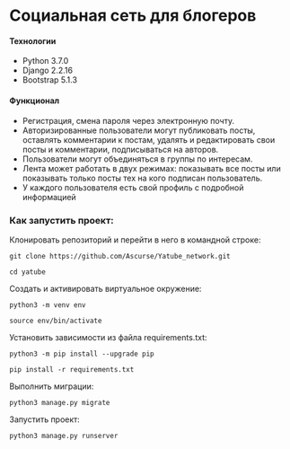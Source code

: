 # Социальная сеть для блогеров

#### Технологии
- Python 3.7.0
- Django 2.2.16
- Bootstrap 5.1.3

#### Функционал
- Регистрация, смена пароля через электронную почту.
- Авторизированные пользователи могут публиковать посты, оставлять комментарии к постам, удалять и редактировать свои посты и комментарии, подписываться на авторов.
- Пользователи могут объединяться в группы по интересам. 
- Лента может работать в двух режимах: показывать все посты или показывать только посты тех на кого подписан пользователь.
- У каждого пользователя есть свой профиль с подробной информацией

### Как запустить проект:

Клонировать репозиторий и перейти в него в командной строке:

```
git clone https://github.com/Ascurse/Yatube_network.git
```

```
cd yatube
```

Cоздать и активировать виртуальное окружение:

```
python3 -m venv env
```

```
source env/bin/activate
```

Установить зависимости из файла requirements.txt:

```
python3 -m pip install --upgrade pip
```

```
pip install -r requirements.txt
```

Выполнить миграции:

```
python3 manage.py migrate
```

Запустить проект:

```
python3 manage.py runserver
```

